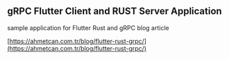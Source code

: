 ## gRPC Flutter Client and RUST Server Application
sample application for Flutter Rust and gRPC blog article 

[https://ahmetcan.com.tr/blog/flutter-rust-grpc/](https://ahmetcan.com.tr/blog/flutter-rust-grpc/)
